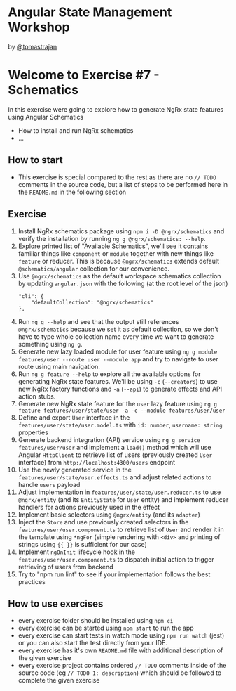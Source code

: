 # Angular State Management Workshop

by [@tomastrajan](https://twitter.com/tomastrajan)

# Welcome to Exercise #7 - Schematics

In this exercise were going to explore how to generate NgRx state features using Angular Schematics

- How to install and run NgRx schematics
- ...


## How to start

- This exercise is special compared to the rest as there are no `// TODO` comments in the source code,
  but a list of steps to be performed here in the `README.md` in the following section

## Exercise 

1. Install NgRx schematics package using `npm i -D @ngrx/schematics` and verify the installation by running `ng g @ngrx/schematics: --help`.
2. Explore printed list of "Available Schematics", we'll see it contains 
   familiar things like `component` or `module` together with new things like `feature` or reducer. 
   This is because `@ngrx/schematics` extends default `@schematics/angular` collection for our convenience.
3. Use `@ngrx/schematics` as the default workspace schematics collection by updating `angular.json` with the following (at the root level of the json)
    ```
    "cli": {
        "defaultCollection": "@ngrx/schematics"
    },
    ```
4. Run `ng g --help` and see that the output still references `@ngrx/schematics` because we set it as default collection,
   so we don't have to type whole collection name every time we want to generate something using `ng g`.
5. Generate new lazy loaded module for user feature using `ng g module features/user --route user --module app` 
   and try to navigate to user route using main navigation.
6. Run `ng g feature --help` to explore all the available options for generating NgRx state features. We'll be using
   `-c` (`--creators`) to use new NgRx factory functions and `-a` (`--api`) to generate effects and API action stubs.
7. Generate new NgRx state feature for the `user` lazy feature using `ng g feature features/user/state/user -a -c --module features/user/user`
8. Define and export `User` interface in the `features/user/state/user.model.ts` with `id: number`, `username: string` properties
9. Generate backend integration (API) service using `ng g service features/user/user` and implement a `load()` method 
   which will use Angular `HttpClient` to retrieve list of users (previously created `User` interface) from `http://localhost:4300/users` endpoint
10. Use the newly generated service in the `features/user/state/user.effects.ts` and adjust related actions to handle `users` payload
11. Adjust implementation in `features/user/state/user.reducer.ts` to use `@ngrx/entity` (and its `EntityState` for `User` entity) and implement 
    reducer handlers for actions previously used in the effect
12. Implement basic selectors using `@ngrx/entity` (and its `adapter`)
13. Inject the `Store` and use previously created selectors in the  `features/user/user.component.ts` to retrieve list of `User` 
    and render it in the template using `*ngFor` (simple rendering with `<div>` and printing of strings using `{{ }}` is sufficient for our case)
14. Implement `ngOnInit` lifecycle hook in the `features/user/user.component.ts` to dispatch initial action to trigger retrieving of users from backend
15. Try to "npm run lint" to see if your implementation follows the best practices
     
   
## How to use exercises

- every exercise folder should be installed using `npm ci`
- every exercise can be started using `npm start` to run the app
- every exercise can start tests in watch mode using `npm run watch` (jest) or you can also start the test directly from your IDE.
- every exercise has it's own `README.md` file with additional description of the given exercise
- every exercise project contains ordered `// TODO` comments inside of the source code (eg `// TODO 1: description`) which should be followed to complete the given exercise

